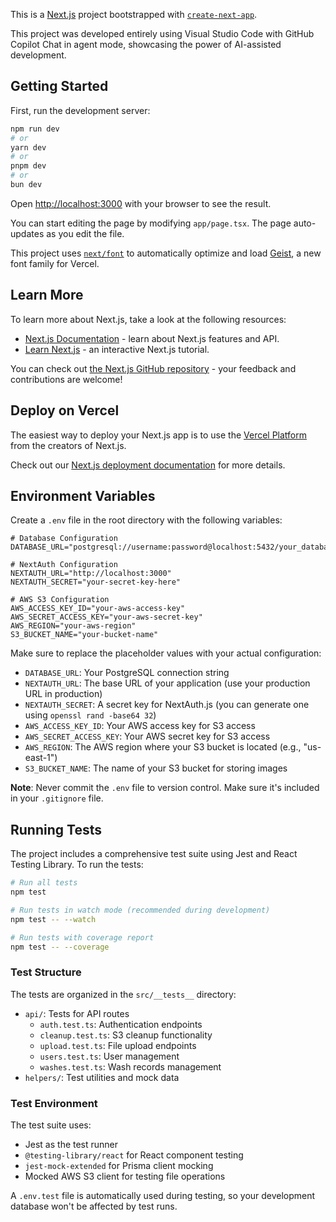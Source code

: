 This is a [Next.js](https://nextjs.org) project bootstrapped with [`create-next-app`](https://nextjs.org/docs/app/api-reference/cli/create-next-app).

This project was developed entirely using Visual Studio Code with GitHub Copilot Chat in agent mode, showcasing the power of AI-assisted development.

## Getting Started

First, run the development server:

```bash
npm run dev
# or
yarn dev
# or
pnpm dev
# or
bun dev
```

Open [http://localhost:3000](http://localhost:3000) with your browser to see the result.

You can start editing the page by modifying `app/page.tsx`. The page auto-updates as you edit the file.

This project uses [`next/font`](https://nextjs.org/docs/app/building-your-application/optimizing/fonts) to automatically optimize and load [Geist](https://vercel.com/font), a new font family for Vercel.

## Learn More

To learn more about Next.js, take a look at the following resources:

- [Next.js Documentation](https://nextjs.org/docs) - learn about Next.js features and API.
- [Learn Next.js](https://nextjs.org/learn) - an interactive Next.js tutorial.

You can check out [the Next.js GitHub repository](https://github.com/vercel/next.js) - your feedback and contributions are welcome!

## Deploy on Vercel

The easiest way to deploy your Next.js app is to use the [Vercel Platform](https://vercel.com/new?utm_medium=default-template&filter=next.js&utm_source=create-next-app&utm_campaign=create-next-app-readme) from the creators of Next.js.

Check out our [Next.js deployment documentation](https://nextjs.org/docs/app/building-your-application/deploying) for more details.

## Environment Variables

Create a `.env` file in the root directory with the following variables:

```env
# Database Configuration
DATABASE_URL="postgresql://username:password@localhost:5432/your_database_name"

# NextAuth Configuration
NEXTAUTH_URL="http://localhost:3000"
NEXTAUTH_SECRET="your-secret-key-here"

# AWS S3 Configuration
AWS_ACCESS_KEY_ID="your-aws-access-key"
AWS_SECRET_ACCESS_KEY="your-aws-secret-key"
AWS_REGION="your-aws-region"
S3_BUCKET_NAME="your-bucket-name"
```

Make sure to replace the placeholder values with your actual configuration:

- `DATABASE_URL`: Your PostgreSQL connection string
- `NEXTAUTH_URL`: The base URL of your application (use your production URL in production)
- `NEXTAUTH_SECRET`: A secret key for NextAuth.js (you can generate one using `openssl rand -base64 32`)
- `AWS_ACCESS_KEY_ID`: Your AWS access key for S3 access
- `AWS_SECRET_ACCESS_KEY`: Your AWS secret key for S3 access
- `AWS_REGION`: The AWS region where your S3 bucket is located (e.g., "us-east-1")
- `S3_BUCKET_NAME`: The name of your S3 bucket for storing images

**Note**: Never commit the `.env` file to version control. Make sure it's included in your `.gitignore` file.

## Running Tests

The project includes a comprehensive test suite using Jest and React Testing Library. To run the tests:

```bash
# Run all tests
npm test

# Run tests in watch mode (recommended during development)
npm test -- --watch

# Run tests with coverage report
npm test -- --coverage
```

### Test Structure

The tests are organized in the `src/__tests__` directory:

- `api/`: Tests for API routes
  - `auth.test.ts`: Authentication endpoints
  - `cleanup.test.ts`: S3 cleanup functionality
  - `upload.test.ts`: File upload endpoints
  - `users.test.ts`: User management
  - `washes.test.ts`: Wash records management
- `helpers/`: Test utilities and mock data

### Test Environment

The test suite uses:
- Jest as the test runner
- `@testing-library/react` for React component testing
- `jest-mock-extended` for Prisma client mocking
- Mocked AWS S3 client for testing file operations

A `.env.test` file is automatically used during testing, so your development database won't be affected by test runs.
